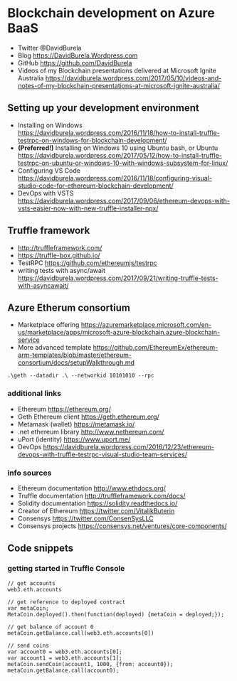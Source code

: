 # Blockchain development on Azure BaaS 
* Twitter @DavidBurela
* Blog https://DavidBurela.Wordpress.com
* GitHub https://github.com/DavidBurela
* Videos of my Blockchain presentations delivered at Microsoft Ignite Australia https://davidburela.wordpress.com/2017/05/10/videos-and-notes-of-my-blockchain-presentations-at-microsoft-ignite-australia/

## Setting up your development environment
* Installing on Windows https://davidburela.wordpress.com/2016/11/18/how-to-install-truffle-testrpc-on-windows-for-blockchain-development/
* **(Preferred!)** Installing on Windows 10 using Ubuntu bash, or Ubuntu https://davidburela.wordpress.com/2017/05/12/how-to-install-truffle-testrpc-on-ubuntu-or-windows-10-with-windows-subsystem-for-linux/
* Configuring VS Code https://davidburela.wordpress.com/2016/11/18/configuring-visual-studio-code-for-ethereum-blockchain-development/
* DevOps with VSTS https://davidburela.wordpress.com/2017/09/06/ethereum-devops-with-vsts-easier-now-with-new-truffle-installer-npx/

## Truffle framework
* http://truffleframework.com/
* https://truffle-box.github.io/
* TestRPC https://github.com/ethereumjs/testrpc
* writing tests with async/await https://davidburela.wordpress.com/2017/09/21/writing-truffle-tests-with-asyncawait/

## Azure Etherum consortium
* Marketplace offering https://azuremarketplace.microsoft.com/en-us/marketplace/apps/microsoft-azure-blockchain.azure-blockchain-service
* More advanced template https://github.com/EthereumEx/ethereum-arm-templates/blob/master/ethereum-consortium/docs/setupWalkthrough.md
```
.\geth --datadir .\ --networkid 10101010 --rpc
```

### additional links
* Ethereum https://ethereum.org/
* Geth Ethereum client https://geth.ethereum.org/
* Metamask (wallet) https://metamask.io/
* .net ethereum library http://www.nethereum.com/
* uPort (identity) https://www.uport.me/
* DevOps https://davidburela.wordpress.com/2016/12/23/ethereum-devops-with-truffle-testrpc-visual-studio-team-services/

### info sources
* Ethereum documentation http://www.ethdocs.org/
* Truffle documentation http://truffleframework.com/docs/
* Solidity documentation https://solidity.readthedocs.io/
* Creator of Ethereum https://twitter.com/VitalikButerin
* Consensys https://twitter.com/ConsenSysLLC
* Consensys projects https://consensys.net/ventures/core-components/

## Code snippets
### getting started in Truffle Console
``` 
// get accounts
web3.eth.accounts

// get reference to deployed contract
var metaCoin;
MetaCoin.deployed().then(function(deployed) {metaCoin = deployed;});

// get balance of account 0
metaCoin.getBalance.call(web3.eth.accounts[0])

// send coins
var account0 = web3.eth.accounts[0];
var account1 = web3.eth.accounts[1];
metaCoin.sendCoin(account1, 1000, {from: account0});
metaCoin.getBalance.call(account0);

```
